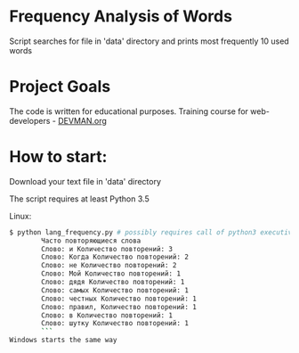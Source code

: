 # Frequency Analysis of Words

Script searches for file in 'data' directory and prints most frequently 10 used words

# Project Goals

The code is written for educational purposes. Training course for web-developers - [DEVMAN.org](https://devman.org)

# How to start:

Download your text file in 'data' directory

The script requires at least Python 3.5

Linux:
```bash
$ python lang_frequency.py # possibly requires call of python3 executive instead of just python
        Часто повторяющиеся слова
        Слово: и Количество повторений: 3
        Слово: Когда Количество повторений: 2
        Слово: не Количество повторений: 2
        Слово: Мой Количество повторений: 1
        Слово: дядя Количество повторений: 1
        Слово: самых Количество повторений: 1
        Слово: честных Количество повторений: 1
        Слово: правил, Количество повторений: 1
        Слово: в Количество повторений: 1
        Слово: шутку Количество повторений: 1
        ```
Windows starts the same way
